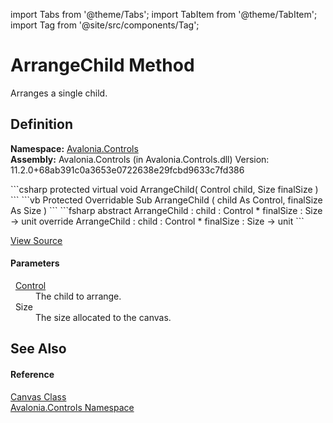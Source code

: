 import Tabs from '@theme/Tabs'; 
import TabItem from '@theme/TabItem'; 
import Tag from '@site/src/components/Tag'; 

# ArrangeChild Method


Arranges a single child.



## Definition
**Namespace:** <a href="N_Avalonia_Controls">Avalonia.Controls</a>  
**Assembly:** Avalonia.Controls (in Avalonia.Controls.dll) Version: 11.2.0+68ab391c0a3653e0722638e29fcbd9633c7fd386

<Tabs groupId="api-code-preview">
<TabItem value="csharp" label="C#">
```csharp
protected virtual void ArrangeChild(
	Control child,
	Size finalSize
)
```
</TabItem>
<TabItem value="vb" label="VB">
```vb
Protected Overridable Sub ArrangeChild ( 
	child As Control,
	finalSize As Size
)
```
</TabItem>
<TabItem value="fsharp" label="F#">
```fsharp
abstract ArrangeChild : 
        child : Control * 
        finalSize : Size -> unit 
override ArrangeChild : 
        child : Control * 
        finalSize : Size -> unit 
```
</TabItem>
</Tabs>



<a href="https://github.com/AvaloniaUI/Avalonia/tree/master/srcAvalonia.Controls/Canvas.cs#L165" title="View the source code">View Source</a>



#### Parameters
<dl><dt>  <a href="T_Avalonia_Controls_Control">Control</a></dt><dd>The child to arrange.</dd><dt>  Size</dt><dd>The size allocated to the canvas.</dd></dl>

## See Also


#### Reference
<a href="T_Avalonia_Controls_Canvas">Canvas Class</a>  
<a href="N_Avalonia_Controls">Avalonia.Controls Namespace</a>  
